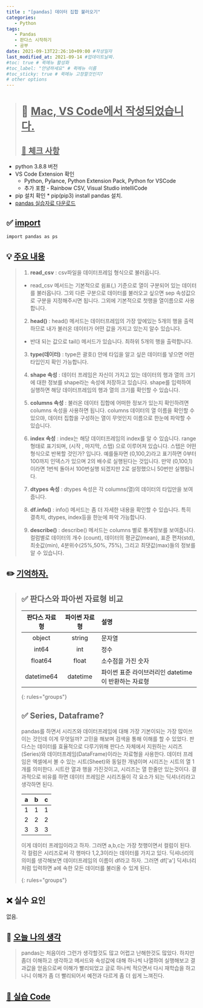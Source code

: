 ```yaml
---
title : "[pandas] 데이터 집합 불러오기"
categories:
   - Python
tags:
   - Pandas
   - 판다스 시작하기
   - 공부
date: 2021-09-13T22:26:10+09:00 #작성일자
last_modified_at: 2021-09-14 #업데이트날짜.
#toc: true # 퀵메뉴 활성화
#toc_label: "안녕하세요" # 퀵메뉴 이름
#toc_sticky: true # 퀵메뉴 고정할것인지?
# other options
---
```


 > # 📜 <u>Mac, VS Code에서 작성되었습니다.</u> 
 > ## <u>📌 체크 사항</u> 
 * python 3.8.8 버전
 *  VS Code Extension 확인
	* Python, Pylance, Python Extension Pack, Python for VSCode
 	* 추가 포함 - Rainbow CSV, Visual Studio intelliCode
 *   pip 설치 확인
 	* pip(pip3) install pandas 설치. 
 * [pandas 실습자료 다운로드](https://github.com/easysIT/doit_pandas)
 
 
## ✅ <u>import</u>
	import pandas as ps

## 💡 <u>주요 내용</u> 
> 1. **read_csv** : csv파일을 데이터프레임 형식으로 불러옵니다.
>  * read_csv 메서드는 기본적으로 쉼표(,) 기준으로 열이 구분되어 있는 데이터를 불러옵니다.
> 그외 다른 구분으로 데이터를 불러오고 싶으면 sep 속성값으로 구분을 지정해주시면 됩니다.
> 그외에 기본적으로 첫행을 열이름으로 사용합니다.
> 2. **head()** : head() 메서드는 데이터프레임의 가장 앞에있는 5개의 행을 출력하므로 내가 불러온 데이터가 어떤 값을 가지고 있는지 알수 있습니다.
> 	* 반대 되는 값으로 tail() 메서드가 있습니다. 최하위 5개의 행을 출력합니다.
> 3. **type(데이터)** : type은 괄호() 안에 타입을 알고 싶은 데이터를 넣으면 어떤 타입인지 확인 가능합니다.
>   
> 4. **shape 속성** : 데이터 프레임은 자신이 가지고 있는 데이터의 행과 열의 크기에 대한 정보를 shape라는 속성에 저장하고 있습니다. shape를 입력하여 실행하면 해당 데이터프레임의 행과 열의 크기를 확인할 수 있습니다.
>   
> 5. **columns 속성** : 불러온 데이터 집합에 어떠한 정보가 있는지 확인하려면 columns 속성을 사용하면 됩니다. columns 데이터의 열 이름을 확인할 수 있으먀, 데이터 집합을 구성하는 열이 무엇인지 이름으로 한눈에 파악할 수 있습니다.
>   
> 6. **index 속성** : index는 해당 데이터프레임의 index를 알 수 있습니다. range형태로 표기되며, (시작 , 마지막,  스탭) 으로 이루어져 있습니다. 스탭은 어떤형식으로 반복할 것인가? 입니다. 예를들자면 (0,100,2)라고 표기하면 0부터 100까지 인덱스가 있으며 2의 배수로 실행된다는 것입니다. 만약 (0,100,1)이라면 1번씩 돌아서 100번실행 되겠지만 2로 설정했으니 50번만 실행됩니다.
>   
> 7.  **dtypes 속성** : dtypes 속성은 각 columns(열)의 데이터의 타입만을 보여줍니다.
>   
> 8. **df.info()** : info() 메서드는 좀 더 자세한 내용을 확인할 수 있습니다. 특히 결측치, dtypes, index등을 한눈에 파악 가능합니다.
>   
> 9. **describe()** : describe() 메서드는 columns 별로 통계정보를 보여줍니다. 컬럼별로 데이터의 개수 (count), 데이터의 평균값(mean), 표준 편차(std), 최솟값(min), 4분위수(25%,50%, 75%), 그리고 최댓값(max)들의 정보를 알 수 있습니다.

## ✏️ <u>기억하자. </u>
> ## ✅ 판다스와 파아썬 자료형 비교
>
>| 판다스 자료형  | 파이썬 자료형  |  설명 |
>|:-------------:|:---------------:|:-----------|
>| object | string | 문자열 |
>| int64 | int | 정수 |
>| float64 | float | 소수점을 가진 숫자 |
>| datetime64 | datetime | 파이썬 표준 라이브러리인 datetime이 반환하는 자료형 |
>{: rules="groups"}
>
>## ✅ Series, Dataframe?
>pandas를 하면서 시리즈와 데이터프레임에 대해 가장 기본이되는 가장 많이쓰이는 것인데 이게 무엇일까? 고민을 해보며 검색을 통해 이해를 할 수 있었다. 판다스는 데이터를 효율적으로 다루기위해 판다스 자체에서 지원하는 시리즈(Series)와 데이터프레임(DataFrame)이라는 자료형을 사용한다. 데이터 프레임은 엑셀에서 볼 수 있는 시트(Sheet)와 동일한 개념이며 시리즈는 시트의 열 1개를 의미한다. 시트란 열과 행을 가진것이고, 시리즈는 열 한줄만 있는것이다. 결과적으로 비유를 하면 데이터 프레임은 시리즈들이 각 요소가 되는 딕셔너리라고 생각하면 된다.
>
> | a  | b  |  c |
> |:-------------:|:---------------:|:-----------:|
> | 1 | 1 | 1 |
> | 2 | 2 | 2 |
> | 3 | 3 | 3 |
> 
> 이게 데이터 프레임이라고 하자. 그러면 a,b,c는 가장 첫행이면서 컬럼이 된다. 각 컬럼은 시리즈로써 각 행마다 1,2,3이라는 데이터를 가지고 있다. 딕셔너리의 의미를 생각해보면 데이터프레임의 이름이 df라고 하자. 그러면 df['a'] 딕셔너리 처럼 입력하면 a에 속한 모든 데이터를 불러올 수 있게 된다.
>  
>{: rules="groups"}

## ❌ 실수 요인
없음.

## 💭 <u>오늘 나의 생각</u>
> pandas는 처음이라 그런가 생각할것도 많고 어렵고 난해한것도 많았다.
> 하지만 좀더 이해하고 생각하고 메서드와 속성값에 대해 하나씩 나열하여 실행해보고 결과값을
> 얻음으로써 이해가 빨리되었고 글로 하나씩 적으면서 다시 재학습을 하고나니 이해가 좀 더 빨리되어서
> 예전과 다르게 좀 더 쉽게 느껴진다.

## <u>📖 <u>실습 Code</u>
<script src="https://gist.github.com/Cononi/abac94e4e8ad9e8e370fdd895a8d26ab.js"></script>